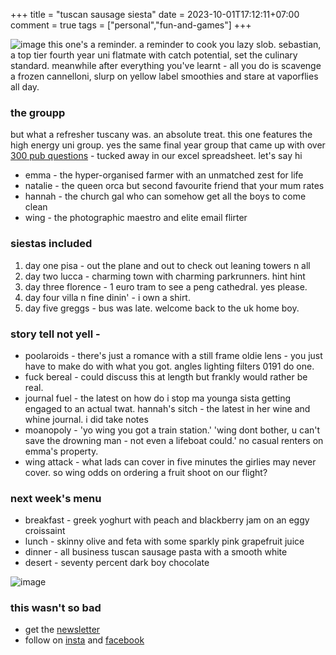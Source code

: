 +++
title = "tuscan sausage siesta"
date = 2023-10-01T17:12:11+07:00
comment = true
tags = ["personal","fun-and-games"]
+++

![image](/images/pisa-pool.jpg)
this one's a reminder. a reminder to cook you lazy slob. sebastian, a top tier fourth year uni flatmate with catch potential, set the culinary standard. meanwhile after everything you've learnt - all you do is scavenge a frozen cannelloni, slurp on yellow label smoothies and stare at vaporflies all day.

### the groupp
but what a refresher tuscany was. an absolute treat. this one features the high energy uni group. yes the same final year group that came up with over [300 pub questions](/posts/pub-games) - tucked away in our excel spreadsheet. let's say hi

- emma - the hyper-organised farmer with an unmatched zest for life
- natalie - the queen orca but second favourite friend that your mum rates
- hannah - the church gal who can somehow get all the boys to come clean
- wing - the photographic maestro and elite email flirter

### siestas included
1. day one pisa - out the plane and out to check out leaning towers n all
2. day two lucca - charming town with charming parkrunners. hint hint
3. day three florence - 1 euro tram to see a peng cathedral. yes please.
4. day four villa n fine dinin' - i own a shirt.
5. day five greggs - bus was late. welcome back to the uk home boy.

### story tell not yell - 
- poolaroids - there's just a romance with a still frame oldie lens - you just have to make do with what you got. angles lighting filters 0191 do one.
- fuck bereal - could discuss this at length but frankly would rather be real.
- journal fuel - the latest on how do i stop ma younga sista getting engaged to an actual twat. hannah's sitch - the latest in her wine and whine journal. i did take notes
- moanopoly - 'yo wing you got a train station.' 'wing dont bother, u can't save the drowning man - not even a lifeboat could.' no casual renters on emma's property.
- wing attack - what lads can cover in five minutes the girlies may never cover. so wing odds on ordering a fruit shoot on our flight?


### next week's menu
- breakfast - greek yoghurt with peach and blackberry jam on an eggy croissaint
- lunch - skinny olive and feta with some sparkly pink grapefruit juice
- dinner - all business tuscan sausage pasta with a smooth white
- desert - seventy percent dark boy chocolate

![image](/images/pisa-pool3.jpg)


### this wasn't so bad
- get the [newsletter](https://doctorx.substack.com/)
- follow on [insta](https://www.instagram.com/doctorxdiary) and [facebook](https://www.facebook.com/DoctorXdiary/)
